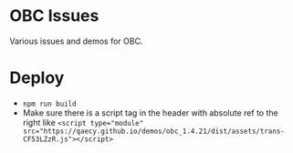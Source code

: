 # OBC Issues
Various issues and demos for OBC.

# Deploy
* `npm run build`
* Make sure there is a script tag in the header with absolute ref to the right  like `<script type="module" src="https://qaecy.github.io/demos/obc_1.4.21/dist/assets/trans-CF53LZzR.js"></script>`